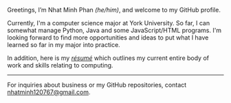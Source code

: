 Greetings, I’m Nhat Minh Phan *(he/him)*, and welcome to my GitHub profile.

Currently, I'm a computer science major at York University. So far, I can somewhat manage Python, Java and some JavaScript/HTML programs.
I'm looking forward to find more opportunities and ideas to put what I have learned so far in my major into practice.

In addition, here is my *[résumé](https://github.com/NhatMinhPhan/NhatMinhPhan/blob/db39d7b2867b1cf8b17fd52c8c09c8f5d38c1ebc/Nhat%20Minh%20Phan's%20CS%20Resume.pdf)* which outlines my current entire body of work and skills relating to computing.

---

For inquiries about business or my GitHub repositories, contact nhatminh120767@gmail.com.

<!---
NhatMinhPhan/NhatMinhPhan is a ✨ special ✨ repository because its `README.md` (this file) appears on your GitHub profile.
You can click the Preview link to take a look at your changes.
--->
